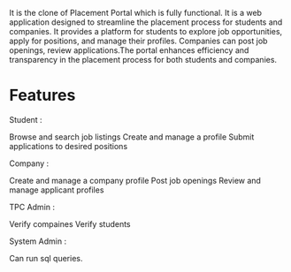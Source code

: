 It is the clone of Placement Portal which is fully functional. It is a web application designed to streamline the placement process for students and companies. It provides a platform for students to explore job opportunities, apply for positions, and manage their profiles. Companies can post job openings, review applications.The portal enhances efficiency and transparency in the placement process for both students and companies.

# Features

Student :

Browse and search job listings
Create and manage a profile
Submit applications to desired positions

Company :

Create and manage a company profile
Post job openings
Review and manage applicant profiles

TPC Admin :

Verify compaines
Verify students

System Admin :

Can run sql queries.
